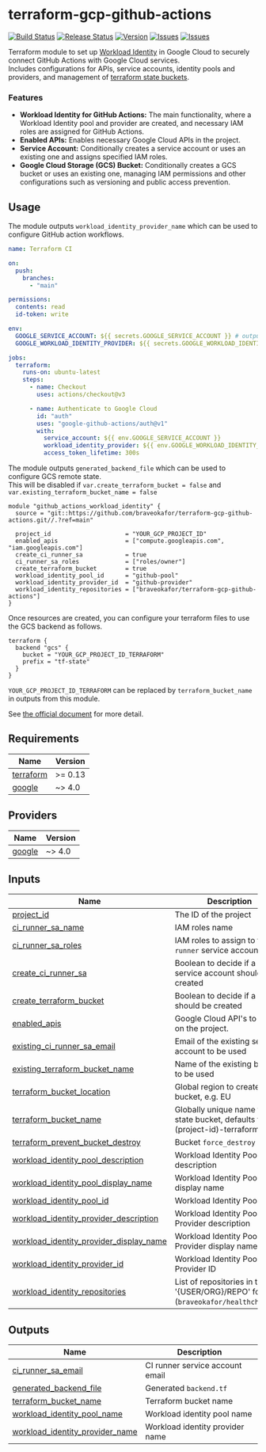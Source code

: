 # terraform-gcp-github-actions

[![Build Status][badge_build_status]][link_build_status]
[![Release Status][badge_release_status]][link_build_status]
[![Version][badge_release_version]][link_release_version]
[![Issues][badge_issues]][link_issues]
[![Issues][badge_pulls]][link_pulls]

Terraform module to set up [Workload Identity](https://cloud.google.com/blog/products/identity-security/secure-your-use-of-third-party-tools-with-identity-federation) in Google Cloud to securely connect GitHub Actions with Google Cloud services.  
Includes configurations for APIs, service accounts, identity pools and providers, and management of [terraform state buckets](https://developer.hashicorp.com/terraform/language/settings/backends/gcs).

### Features
- **Workload Identity for GitHub Actions:** The main functionality, where a Workload Identity pool and provider are created, and necessary IAM roles are assigned for GitHub Actions.
- **Enabled APIs:** Enables necessary Google Cloud APIs in the project.
- **Service Account:** Conditionally creates a service account or uses an existing one and assigns specified IAM roles.
- **Google Cloud Storage (GCS) Bucket:** Conditionally creates a GCS bucket or uses an existing one, managing IAM permissions and other configurations such as versioning and public access prevention.

## Usage

The module outputs `workload_identity_provider_name` which can be used to configure GitHub action workflows.  

```yaml
name: Terraform CI

on:
  push:
    branches:
      - "main"

permissions:
  contents: read
  id-token: write

env:
  GOOGLE_SERVICE_ACCOUNT: ${{ secrets.GOOGLE_SERVICE_ACCOUNT }} # output.ci_runner_sa_email | "ci-runner@YOUR_GCP_PROJECT_ID.iam.gserviceaccount.com"
  GOOGLE_WORKLOAD_IDENTITY_PROVIDER: ${{ secrets.GOOGLE_WORKLOAD_IDENTITY_PROVIDER }} # output.workload_identity_provider_name | "projects/YOUR_GCP_PROJECT_NUMBER/locations/global/workloadIdentityPools/github/providers/github"

jobs:
  terraform:
    runs-on: ubuntu-latest
    steps:
      - name: Checkout
        uses: actions/checkout@v3

      - name: Authenticate to Google Cloud
        id: "auth"
        uses: "google-github-actions/auth@v1"
        with:
          service_account: ${{ env.GOOGLE_SERVICE_ACCOUNT }}
          workload_identity_provider: ${{ env.GOOGLE_WORKLOAD_IDENTITY_PROVIDER }}
          access_token_lifetime: 300s
```


The module outputs `generated_backend_file` which can be used to configure GCS remote state.  
This will be disabled if `var.create_terraform_bucket = false` and `var.existing_terraform_bucket_name = false`

```hcl
module "github_actions_workload_identity" {
  source = "git::https://github.com/braveokafor/terraform-gcp-github-actions.git//.?ref=main"

  project_id                     = "YOUR_GCP_PROJECT_ID"
  enabled_apis                   = ["compute.googleapis.com", "iam.googleapis.com"]
  create_ci_runner_sa            = true
  ci_runner_sa_roles             = ["roles/owner"]
  create_terraform_bucket        = true
  workload_identity_pool_id      = "github-pool"
  workload_identity_provider_id  = "github-provider"
  workload_identity_repositories = ["braveokafor/terraform-gcp-github-actions"]
}
```

Once resources are created, you can configure your terraform files to use the GCS backend as follows.

```hcl
terraform {
  backend "gcs" {
    bucket = "YOUR_GCP_PROJECT_ID_TERRAFORM"
    prefix = "tf-state"
  }
}
```

`YOUR_GCP_PROJECT_ID_TERRAFORM` can be replaced by `terraform_bucket_name` in outputs from this module.

See [the official document](https://developer.hashicorp.com/terraform/language/settings/backends/gcs#example-configuration) for more detail.

<!-- BEGIN_TF_DOCS -->
## Requirements

| Name | Version |
|------|---------|
| <a name="requirement_terraform"></a> [terraform](#requirement\_terraform) | >= 0.13 |
| <a name="requirement_google"></a> [google](#requirement\_google) | ~> 4.0 |

## Providers

| Name | Version |
|------|---------|
| <a name="provider_google"></a> [google](#provider\_google) | ~> 4.0 |

## Inputs

| Name | Description | Type | Required |
|------|-------------|------|:--------:|
| <a name="input_project_id"></a> [project\_id](#input\_project\_id) | The ID of the project | `string` | yes |
| <a name="input_ci_runner_sa_name"></a> [ci\_runner\_sa\_name](#input\_ci\_runner\_sa\_name) | IAM roles name | `string` | no |
| <a name="input_ci_runner_sa_roles"></a> [ci\_runner\_sa\_roles](#input\_ci\_runner\_sa\_roles) | IAM roles to assign to the `ci-runner` service account | `list(string)` | no |
| <a name="input_create_ci_runner_sa"></a> [create\_ci\_runner\_sa](#input\_create\_ci\_runner\_sa) | Boolean to decide if a service account should be created | `bool` | no |
| <a name="input_create_terraform_bucket"></a> [create\_terraform\_bucket](#input\_create\_terraform\_bucket) | Boolean to decide if a bucket should be created | `bool` | no |
| <a name="input_enabled_apis"></a> [enabled\_apis](#input\_enabled\_apis) | Google Cloud API's to enable on the project. | `list(string)` | no |
| <a name="input_existing_ci_runner_sa_email"></a> [existing\_ci\_runner\_sa\_email](#input\_existing\_ci\_runner\_sa\_email) | Email of the existing service account to be used | `any` | no |
| <a name="input_existing_terraform_bucket_name"></a> [existing\_terraform\_bucket\_name](#input\_existing\_terraform\_bucket\_name) | Name of the existing bucket to be used | `any` | no |
| <a name="input_terraform_bucket_location"></a> [terraform\_bucket\_location](#input\_terraform\_bucket\_location) | Global region to create the bucket, e.g. EU | `string` | no |
| <a name="input_terraform_bucket_name"></a> [terraform\_bucket\_name](#input\_terraform\_bucket\_name) | Globally unique name for the state bucket, defaults to (project-id)-terraform | `string` | no |
| <a name="input_terraform_prevent_bucket_destroy"></a> [terraform\_prevent\_bucket\_destroy](#input\_terraform\_prevent\_bucket\_destroy) | Bucket `force_destroy` value | `bool` | no |
| <a name="input_workload_identity_pool_description"></a> [workload\_identity\_pool\_description](#input\_workload\_identity\_pool\_description) | Workload Identity Pool description | `string` | no |
| <a name="input_workload_identity_pool_display_name"></a> [workload\_identity\_pool\_display\_name](#input\_workload\_identity\_pool\_display\_name) | Workload Identity Pool display name | `string` | no |
| <a name="input_workload_identity_pool_id"></a> [workload\_identity\_pool\_id](#input\_workload\_identity\_pool\_id) | Workload Identity Pool ID | `string` | no |
| <a name="input_workload_identity_provider_description"></a> [workload\_identity\_provider\_description](#input\_workload\_identity\_provider\_description) | Workload Identity Pool Provider description | `string` | no |
| <a name="input_workload_identity_provider_display_name"></a> [workload\_identity\_provider\_display\_name](#input\_workload\_identity\_provider\_display\_name) | Workload Identity Pool Provider display name | `string` | no |
| <a name="input_workload_identity_provider_id"></a> [workload\_identity\_provider\_id](#input\_workload\_identity\_provider\_id) | Workload Identity Pool Provider ID | `string` | no |
| <a name="input_workload_identity_repositories"></a> [workload\_identity\_repositories](#input\_workload\_identity\_repositories) | List of repositories in the '{USER/ORG}/REPO' format: (`braveokafor/healthchecker`). | `list(string)` | no |

## Outputs

| Name | Description |
|------|-------------|
| <a name="output_ci_runner_sa_email"></a> [ci\_runner\_sa\_email](#output\_ci\_runner\_sa\_email) | CI runner service account email |
| <a name="output_generated_backend_file"></a> [generated\_backend\_file](#output\_generated\_backend\_file) | Generated `backend.tf` |
| <a name="output_terraform_bucket_name"></a> [terraform\_bucket\_name](#output\_terraform\_bucket\_name) | Terraform bucket name |
| <a name="output_workload_identity_pool_name"></a> [workload\_identity\_pool\_name](#output\_workload\_identity\_pool\_name) | Workload identity pool name |
| <a name="output_workload_identity_provider_name"></a> [workload\_identity\_provider\_name](#output\_workload\_identity\_provider\_name) | Workload identity provider name |
<!-- END_TF_DOCS -->   

[link_issues]:https://github.com/braveokafor/terraform-gcp-github-actions/issues
[link_pulls]:https://github.com/braveokafor/terraform-gcp-github-actions/pulls
[link_build_status]:https://github.com/braveokafor/terraform-gcp-github-actions/actions/workflows/terraform-ci.yaml
[link_release_status]:https://github.com/braveokafor/terraform-gcp-github-actions/actions/workflows/terraform-release.yaml
[link_release_version]:https://github.com/braveokafor/terraform-gcp-github-actions/releases/latest

[badge_issues]:https://img.shields.io/github/issues-raw/braveokafor/terraform-gcp-github-actions?style=flat-square&logo=GitHub
[badge_pulls]:https://img.shields.io/github/issues-pr/braveokafor/terraform-gcp-github-actions?style=flat-square&logo=GitHub
[badge_build_status]:https://img.shields.io/github/actions/workflow/status/braveokafor/terraform-gcp-github-actions/go-ci.yaml?style=flat-square&logo=GitHub&label=build
[badge_release_status]:https://img.shields.io/github/actions/workflow/status/braveokafor/terraform-gcp-github-actions/go-release.yaml?style=flat-square&logo=GitHub&label=release
[badge_release_version]:https://img.shields.io/github/v/release/braveokafor/terraform-gcp-github-actions